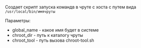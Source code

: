 Создает скрипт запуска командв в чруте с хоста с путем вида `/usr/local/bin/имячруты`

Параметры:
* global_name - какое имя будет в системе
* chroot_dir - путь к каталогу чруты
* chroot_tool - путь вызова chroot-tool.sh
